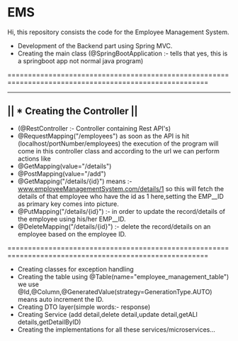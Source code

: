 # EMS
Hi, this repository consists the code for the Employee Management System. 

* Development of the Backend part using Spring MVC.
* Creating the main class (@SpringBootApplication :- tells that yes, this is a springboot app not normal java program)

=======================================================================================================

-------------------------------
|| * Creating the Controller ||
-------------------------------  
* (@RestController :- Controller containing Rest API's)
* @RequestMapping("/employees") as soon as the API is hit (localhost/portNumber/employees) the execution of the program will come in this controller class and according to the url we can perform actions like
* @GetMapping(value="/details")
* @PostMapping(value="/add")
* @GetMapping("/details/{id}") means :- www.employeeManagementSystem.com/details/1 so this will fetch the details of that employee who have the id as 1 here,setting the EMP__ID as primary key comes into picture.
* @PutMapping("/details/{id}") :- in order to update the record/details of the employee using his/her EMP__ID.
* @DeleteMapping("/details/{id}") :- delete the record/details on an employee based on the employee ID.

=======================================================================================================

* Creating classes for exception handling
* Creating the table using @Table(name="employee_management_table") we use @Id,@Column,@GeneratedValue(strategy=GenerationType.AUTO) means auto increment the ID.
* Creating DTO layer(simple words:- response)
* Creating Service (add detail,delete detail,update detail,getALl details,getDetailByID)
* Creating the implementations for all these services/microservices...

